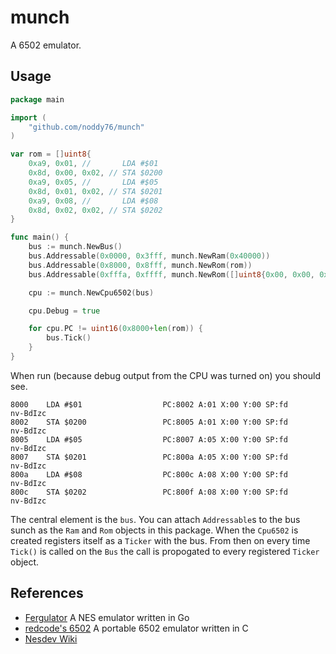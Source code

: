 # munch

A 6502 emulator.

## Usage

```go
package main

import (
	"github.com/noddy76/munch"
)

var rom = []uint8{
	0xa9, 0x01, //       LDA #$01
	0x8d, 0x00, 0x02, // STA $0200
	0xa9, 0x05, //       LDA #$05
	0x8d, 0x01, 0x02, // STA $0201
	0xa9, 0x08, //       LDA #$08
	0x8d, 0x02, 0x02, // STA $0202
}

func main() {
	bus := munch.NewBus()
	bus.Addressable(0x0000, 0x3fff, munch.NewRam(0x40000))
	bus.Addressable(0x8000, 0x8fff, munch.NewRom(rom))
	bus.Addressable(0xfffa, 0xffff, munch.NewRom([]uint8{0x00, 0x00, 0x00, 0x80, 0x00, 0x00}))

	cpu := munch.NewCpu6502(bus)

	cpu.Debug = true

	for cpu.PC != uint16(0x8000+len(rom)) {
		bus.Tick()
	}
}
```

When run (because debug output from the CPU was turned on) you should see.

```
8000    LDA #$01                  PC:8002 A:01 X:00 Y:00 SP:fd nv‑BdIzc
8002    STA $0200                 PC:8005 A:01 X:00 Y:00 SP:fd nv‑BdIzc
8005    LDA #$05                  PC:8007 A:05 X:00 Y:00 SP:fd nv‑BdIzc
8007    STA $0201                 PC:800a A:05 X:00 Y:00 SP:fd nv‑BdIzc
800a    LDA #$08                  PC:800c A:08 X:00 Y:00 SP:fd nv‑BdIzc
800c    STA $0202                 PC:800f A:08 X:00 Y:00 SP:fd nv‑BdIzc
```

The central element is the `bus`. You can attach `Addressable`s to the bus sunch as the `Ram` and
`Rom` objects in this package. When the `Cpu6502` is created registers itself as a `Ticker` with
the bus. From then on every time `Tick()` is called on the `Bus` the call is propogated to every
registered `Ticker` object.

## References

* [Fergulator](https://github.com/scottferg/Fergulator) A NES emulator written in Go
* [redcode's 6502](https://github.com/redcode/6502) A portable 6502 emulator written in C
* [Nesdev Wiki](https://www.nesdev.org/wiki/Nesdev_Wiki)
